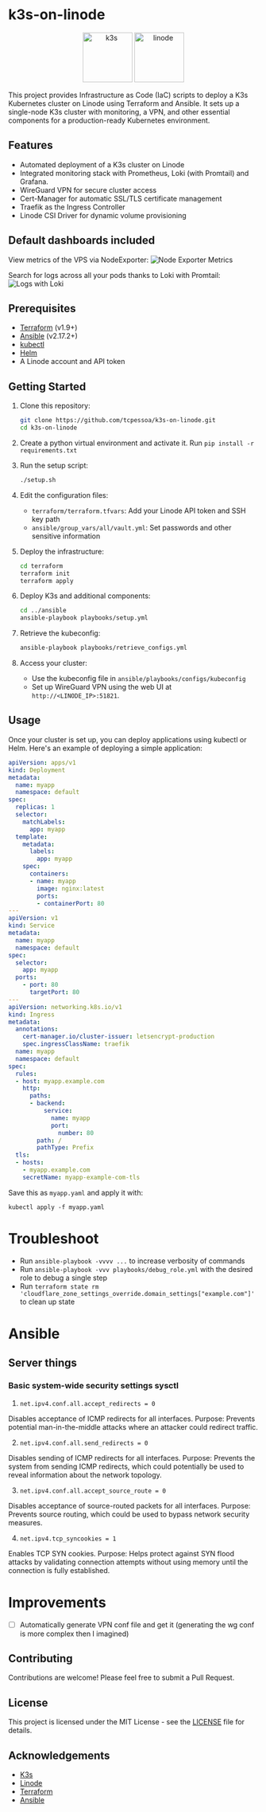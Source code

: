 # k3s-on-linode

<p align="center">
<img src="./docs/k3s.png" alt="k3s" height="100"/>
<img src="./docs/linode.png" alt="linode" height="100"/>
</p>


This project provides Infrastructure as Code (IaC) scripts to deploy a K3s Kubernetes cluster on Linode using Terraform and Ansible. It sets up a single-node K3s cluster with monitoring, a VPN, and other essential components for a production-ready Kubernetes environment.

## Features

- Automated deployment of a K3s cluster on Linode
- Integrated monitoring stack with Prometheus, Loki (with Promtail) and Grafana.
- WireGuard VPN for secure cluster access
- Cert-Manager for automatic SSL/TLS certificate management
- Traefik as the Ingress Controller
- Linode CSI Driver for dynamic volume provisioning

## Default dashboards included

View metrics of the VPS via NodeExporter:
![Node Exporter Metrics](./docs/NodeExporterMetrics.png)

Search for logs across all your pods thanks to Loki with Promtail:
![Logs with Loki](./docs/LogsWIthLoki.png)

## Prerequisites

- [Terraform](https://www.terraform.io/) (v1.9+)
- [Ansible](https://docs.ansible.com/ansible/latest/installation_guide/intro_installation.html) (v2.17.2+)
- [kubectl](https://kubernetes.io/docs/tasks/tools/)
- [Helm](https://helm.sh/docs/intro/install/)
- A Linode account and API token

## Getting Started

1. Clone this repository:
   ```sh
   git clone https://github.com/tcpessoa/k3s-on-linode.git
   cd k3s-on-linode
   ```

2. Create a python virtual environment and activate it. Run `pip install -r requirements.txt`

3. Run the setup script:
   ```sh
   ./setup.sh
   ```

4. Edit the configuration files:
   - `terraform/terraform.tfvars`: Add your Linode API token and SSH key path
   - `ansible/group_vars/all/vault.yml`: Set passwords and other sensitive information

5. Deploy the infrastructure:
   ```sh
   cd terraform
   terraform init
   terraform apply
   ```

6. Deploy K3s and additional components:
   ```sh
   cd ../ansible
   ansible-playbook playbooks/setup.yml
   ```

7. Retrieve the kubeconfig:
   ```sh
   ansible-playbook playbooks/retrieve_configs.yml
   ```

8. Access your cluster:
   - Use the kubeconfig file in `ansible/playbooks/configs/kubeconfig`
   - Set up WireGuard VPN using the web UI at `http://<LINODE_IP>:51821`. 

## Usage
Once your cluster is set up, you can deploy applications using kubectl or Helm. Here's an example of deploying a simple application:

```yaml
apiVersion: apps/v1
kind: Deployment
metadata:
  name: myapp
  namespace: default
spec:
  replicas: 1
  selector:
    matchLabels:
      app: myapp
  template:
    metadata:
      labels:
        app: myapp
    spec:
      containers:
      - name: myapp
        image: nginx:latest
        ports:
        - containerPort: 80
---
apiVersion: v1
kind: Service
metadata:
  name: myapp
  namespace: default
spec:
  selector:
    app: myapp
  ports:
    - port: 80
      targetPort: 80
---
apiVersion: networking.k8s.io/v1
kind: Ingress
metadata:
  annotations:
    cert-manager.io/cluster-issuer: letsencrypt-production
    spec.ingressClassName: traefik
  name: myapp
  namespace: default
spec:
  rules:
  - host: myapp.example.com
    http:
      paths:
      - backend:
          service:
            name: myapp
            port: 
              number: 80
        path: /
        pathType: Prefix
  tls:
  - hosts:
    - myapp.example.com
    secretName: myapp-example-com-tls
```

Save this as `myapp.yaml` and apply it with:

```
kubectl apply -f myapp.yaml
```

# Troubleshoot
- Run `ansible-playbook -vvvv ...` to increase verbosity of commands
- Run `ansible-playbook -vvv playbooks/debug_role.yml` with the desired role to debug a single step
- Run `terraform state rm 'cloudflare_zone_settings_override.domain_settings["example.com"]'` to clean up state

# Ansible
## Server things

### Basic system-wide security settings sysctl

1. `net.ipv4.conf.all.accept_redirects = 0`

Disables acceptance of ICMP redirects for all interfaces.
Purpose: Prevents potential man-in-the-middle attacks where an attacker could redirect traffic.


2. `net.ipv4.conf.all.send_redirects = 0`

Disables sending of ICMP redirects for all interfaces.
Purpose: Prevents the system from sending ICMP redirects, which could potentially be used to reveal information about the network topology.


3. `net.ipv4.conf.all.accept_source_route = 0`

Disables acceptance of source-routed packets for all interfaces.
Purpose: Prevents source routing, which could be used to bypass network security measures.


4. `net.ipv4.tcp_syncookies = 1`

Enables TCP SYN cookies.
Purpose: Helps protect against SYN flood attacks by validating connection attempts without using memory until the connection is fully established.

# Improvements
- [ ] Automatically generate VPN conf file and get it (generating the wg conf is more complex then I imagined)

## Contributing

Contributions are welcome! Please feel free to submit a Pull Request.

## License

This project is licensed under the MIT License - see the [LICENSE](LICENSE) file for details.

## Acknowledgements

- [K3s](https://k3s.io/)
- [Linode](https://www.linode.com/)
- [Terraform](https://www.terraform.io/)
- [Ansible](https://www.ansible.com/)
